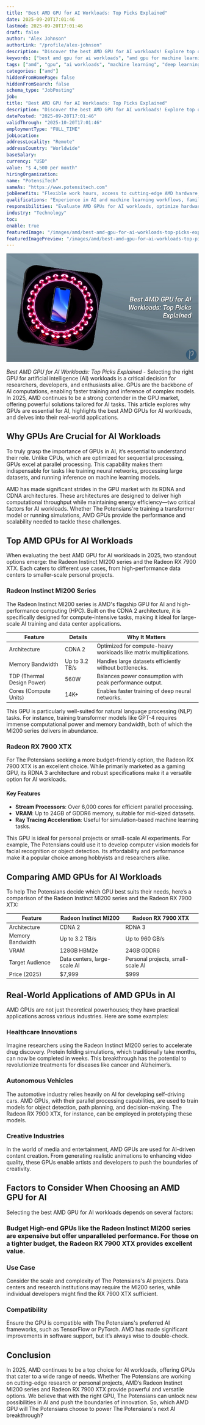 ```yaml
---
title: "Best AMD GPU for AI Workloads: Top Picks Explained"
date: 2025-09-20T17:01:46
lastmod: 2025-09-20T17:01:46
draft: false
author: "Alex Johnson"
authorLink: "/profile/alex-johnson"
description: "Discover the best AMD GPU for AI workloads! Explore top options, performance insights, and expert tips to supercharge your AI projects. Read more now!"
keywords: ["best amd gpu for ai workloads", "amd gpu for machine learning", "top amd gpu for ai tasks"]
tags: ["amd", "gpu", "ai workloads", "machine learning", "deep learning"]
categories: ["amd"]
hiddenFromHomePage: false
hiddenFromSearch: false
schema_type: "JobPosting"
job:
title: "Best AMD GPU for AI Workloads: Top Picks Explained"
description: "Discover the best AMD GPU for AI workloads! Explore top options, performance insights, and expert tips to supercharge your AI projects. Read more now!"
datePosted: "2025-09-20T17:01:46"
validThrough: "2025-10-20T17:01:46"
employmentType: "FULL_TIME"
jobLocation:
addressLocality: "Remote"
addressCountry: "Worldwide"
baseSalary:
currency: "USD"
value: "$ 4,500 per month"
hiringOrganization:
name: "PotensiTech"
sameAs: "https://www.potensitech.com"
jobBenefits: "Flexible work hours, access to cutting-edge AMD hardware, professional development opportunities, and remote work options."
qualifications: "Experience in AI and machine learning workflows, familiarity with AMD GPUs and ROCm software stack, and strong problem-solving skills."
responsibilities: "Evaluate AMD GPUs for AI workloads, optimize hardware configurations for machine learning tasks, and collaborate with developers to improve performance."
industry: "Technology"
toc:
enable: true
featuredImage: "/images/amd/best-amd-gpu-for-ai-workloads-top-picks-explained.jpg"
featuredImagePreview: "/images/amd/best-amd-gpu-for-ai-workloads-top-picks-explained.jpg"
---
```


![Best AMD GPU for AI Workloads: Top Picks Explained](/images/amd/best-amd-gpu-for-ai-workloads-top-picks-explained.jpg)



*Best AMD GPU for AI Workloads: Top Picks Explained* - Selecting the right GPU for artificial intelligence (AI) workloads is a critical decision for researchers, developers, and enthusiasts alike. GPUs are the backbone of AI computations, enabling faster training and inference of complex models. In 2025, AMD continues to be a strong contender in the GPU market, offering powerful solutions tailored for AI tasks. This article explores why GPUs are essential for AI, highlights the best AMD GPUs for AI workloads, and delves into their real-world applications.

## Why GPUs Are Crucial for AI Workloads

To truly grasp the importance of GPUs in AI, it’s essential to understand their role. Unlike CPUs, which are optimized for sequential processing, GPUs excel at parallel processing. This capability makes them indispensable for tasks like training neural networks, processing large datasets, and running inference on machine learning models.

AMD has made significant strides in the GPU market with its RDNA and CDNA architectures. These architectures are designed to deliver high computational throughput while maintaining energy efficiency—two critical factors for AI workloads. Whether The Potensians're training a transformer model or running simulations, AMD GPUs provide the performance and scalability needed to tackle these challenges.

## Top AMD GPUs for AI Workloads

When evaluating the best AMD GPU for AI workloads in 2025, two standout options emerge: the Radeon Instinct MI200 series and the Radeon RX 7900 XTX. Each caters to different use cases, from high-performance data centers to smaller-scale personal projects.

### Radeon Instinct MI200 Series

The Radeon Instinct MI200 series is AMD's flagship GPU for AI and high-performance computing (HPC). Built on the CDNA 2 architecture, it is specifically designed for compute-intensive tasks, making it ideal for large-scale AI training and data center applications.

<div class="table-responsive">
<table class="html-table">
<thead>
<tr>
<th>Feature</th>
<th>Details</th>
<th>Why It Matters</th>
</tr>
</thead>
<tbody>
<tr>
<td>Architecture</td>
<td>CDNA 2</td>
<td>Optimized for compute-heavy workloads like matrix multiplications.</td>
</tr>
<tr>
<td>Memory Bandwidth</td>
<td>Up to 3.2 TB/s</td>
<td>Handles large datasets efficiently without bottlenecks.</td>
</tr>
<tr>
<td>TDP (Thermal Design Power)</td>
<td>560W</td>
<td>Balances power consumption with peak performance output.</td>
</tr>
<tr>
<td>Cores (Compute Units)</td>
<td>14K+</td>
<td>Enables faster training of deep neural networks.</td>
</tr>
</tbody>
</table>
</div>

This GPU is particularly well-suited for natural language processing (NLP) tasks. For instance, training transformer models like GPT-4 requires immense computational power and memory bandwidth, both of which the MI200 series delivers in abundance.

### Radeon RX 7900 XTX

For The Potensians seeking a more budget-friendly option, the Radeon RX 7900 XTX is an excellent choice. While primarily marketed as a gaming GPU, its RDNA 3 architecture and robust specifications make it a versatile option for AI workloads.

#### Key Features

- **Stream Processors**: Over 6,000 cores for efficient parallel processing.
- **VRAM**: Up to 24GB of GDDR6 memory, suitable for mid-sized datasets.
- **Ray Tracing Acceleration**: Useful for simulation-based machine learning tasks.

This GPU is ideal for personal projects or small-scale AI experiments. For example, The Potensians could use it to develop computer vision models for facial recognition or object detection. Its affordability and performance make it a popular choice among hobbyists and researchers alike.

## Comparing AMD GPUs for AI Workloads

To help The Potensians decide which GPU best suits their needs, here’s a comparison of the Radeon Instinct MI200 series and the Radeon RX 7900 XTX:

<div class="table-responsive">
<table class="html-table">
<thead>
<tr>
<th>Feature</th>
<th>Radeon Instinct MI200</th>
<th>Radeon RX 7900 XTX</th>
</tr>
</thead>
<tbody>
<tr>
<td>Architecture</td>
<td>CDNA 2</td>
<td>RDNA 3</td>
</tr>
<tr>
<td>Memory Bandwidth</td>
<td>Up to 3.2 TB/s</td>
<td>Up to 960 GB/s</td>
</tr>
<tr>
<td>VRAM</td>
<td>128GB HBM2e</td>
<td>24GB GDDR6</td>
</tr>
<tr>
<td>Target Audience</td>
<td>Data centers, large-scale AI</td>
<td>Personal projects, small-scale AI</td>
</tr>
<tr>
<td>Price (2025)</td>
<td>$7,999</td>
<td>$999</td>
</tr>
</tbody>
</table>
</div>

## Real-World Applications of AMD GPUs in AI

AMD GPUs are not just theoretical powerhouses; they have practical applications across various industries. Here are some examples:

### Healthcare Innovations

Imagine researchers using the Radeon Instinct MI200 series to accelerate drug discovery. Protein folding simulations, which traditionally take months, can now be completed in weeks. This breakthrough has the potential to revolutionize treatments for diseases like cancer and Alzheimer’s.

### Autonomous Vehicles

The automotive industry relies heavily on AI for developing self-driving cars. AMD GPUs, with their parallel processing capabilities, are used to train models for object detection, path planning, and decision-making. The Radeon RX 7900 XTX, for instance, can be employed in prototyping these models.

### Creative Industries

In the world of media and entertainment, AMD GPUs are used for AI-driven content creation. From generating realistic animations to enhancing video quality, these GPUs enable artists and developers to push the boundaries of creativity.

## Factors to Consider When Choosing an AMD GPU for AI

Selecting the best AMD GPU for AI workloads depends on several factors:

### Budget High-end GPUs like the Radeon Instinct MI200 series are expensive but offer unparalleled performance. For those on a tighter budget, the Radeon RX 7900 XTX provides excellent value.

### Use Case

Consider the scale and complexity of The Potensians's AI projects. Data centers and research institutions may require the MI200 series, while individual developers might find the RX 7900 XTX sufficient.

### Compatibility

Ensure the GPU is compatible with The Potensians's preferred AI frameworks, such as TensorFlow or PyTorch. AMD has made significant improvements in software support, but it’s always wise to double-check.

## Conclusion

In 2025, AMD continues to be a top choice for AI workloads, offering GPUs that cater to a wide range of needs. Whether The Potensians are working on cutting-edge research or personal projects, AMD’s Radeon Instinct MI200 series and Radeon RX 7900 XTX provide powerful and versatile options. We believe that with the right GPU, The Potensians can unlock new possibilities in AI and push the boundaries of innovation. So, which AMD GPU will The Potensians choose to power The Potensians's next AI breakthrough?